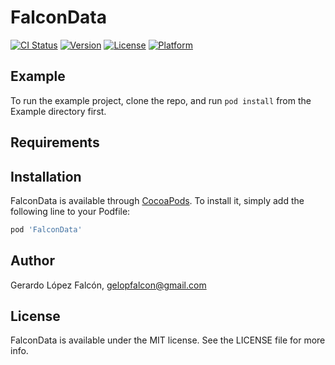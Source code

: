 # FalconData

[![CI Status](http://img.shields.io/travis/gelopfalcon@gmail.com/FalconData.svg?style=flat)](https://travis-ci.org/gelopfalcon@gmail.com/FalconData)
[![Version](https://img.shields.io/cocoapods/v/FalconData.svg?style=flat)](http://cocoapods.org/pods/FalconData)
[![License](https://img.shields.io/cocoapods/l/FalconData.svg?style=flat)](http://cocoapods.org/pods/FalconData)
[![Platform](https://img.shields.io/cocoapods/p/FalconData.svg?style=flat)](http://cocoapods.org/pods/FalconData)

## Example

To run the example project, clone the repo, and run `pod install` from the Example directory first.

## Requirements

## Installation

FalconData is available through [CocoaPods](http://cocoapods.org). To install
it, simply add the following line to your Podfile:

```ruby
pod 'FalconData'
```

## Author

Gerardo López Falcón, gelopfalcon@gmail.com

## License

FalconData is available under the MIT license. See the LICENSE file for more info.
